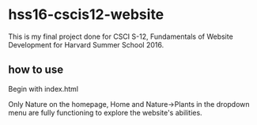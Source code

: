 # hss16-cscis12-website
This is my final project done for CSCI S-12, Fundamentals of Website Development for Harvard Summer School 2016.

## how to use

Begin with index.html

Only Nature on the homepage, Home and Nature->Plants in the dropdown menu are fully functioning to explore the website's abilities.
